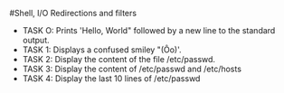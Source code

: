 #Shell, I/O Redirections and filters

+ TASK O: Prints 'Hello, World" followed by a new line to the standard output.
+ TASK 1: Displays a confused smiley "(Ôo)'.
+ TASK 2: Display the content of the file /etc/passwd.
+ TASK 3: Display the content of /etc/passwd and /etc/hosts
+ TASK 4: Display the last 10 lines of /etc/passwd
